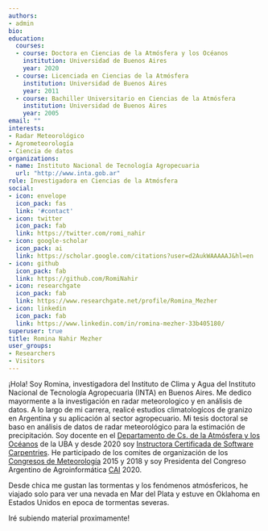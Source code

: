 ```yaml
---
authors:
- admin
bio: 
education:
  courses:
  - course: Doctora en Ciencias de la Atmósfera y los Océanos
    institution: Universidad de Buenos Aires
    year: 2020
  - course: Licenciada en Ciencias de la Atmósfera
    institution: Universidad de Buenos Aires
    year: 2011
  - course: Bachiller Universitario en Ciencias de la Atmósfera
    institution: Universidad de Buenos Aires
    year: 2005
email: ""
interests:
- Radar Meteorológico
- Agrometeorología
- Ciencia de datos
organizations:
- name: Instituto Nacional de Tecnología Agropecuaria
  url: "http://www.inta.gob.ar"
role: Investigadora en Ciencias de la Atmósfera
social:
- icon: envelope
  icon_pack: fas
  link: '#contact'
- icon: twitter
  icon_pack: fab
  link: https://twitter.com/romi_nahir
- icon: google-scholar
  icon_pack: ai
  link: https://scholar.google.com/citations?user=d2AukWAAAAAJ&hl=en
- icon: github
  icon_pack: fab
  link: https://github.com/RomiNahir
- icon: researchgate
  icon_pack: fab
  link: https://www.researchgate.net/profile/Romina_Mezher
- icon: linkedin
  icon_pack: fab
  link: https://www.linkedin.com/in/romina-mezher-33b405180/  
superuser: true
title: Romina Nahir Mezher
user_groups:
- Researchers
- Visitors
---
```


¡Hola! Soy Romina, investigadora del Instituto de Clima y Agua del Instituto Nacional de Tecnología Agropecuaria (INTA) en Buenos Aires. Me dedico mayormente a la investigación en radar meteorologico y en análisis de datos. A lo largo de mi carrera, realicé estudios climatologícos de granizo en Argentina y su aplicación al sector agropecuario. Mi tesis doctoral se baso en análisis de datos de radar meteorológico para la estimación de precipitación. Soy docente en el [Departamento de Cs. de la Atmósfera y los Océanos](http://www.at.fcen.uba.ar/) de la UBA y desde 2020 soy [Instructora Certificada de Software Carpentries](https://carpentries.org/). He participado de los comites de organización de los [Congresos de Meteorología](http://cenamet.org.ar/congremet/) 2015 y 2018 y soy Presidenta del Congreso Argentino de Agroinformática [CAI](http://49jaiio.sadio.org.ar/simposios/CAI) 2020.

Desde chica me gustan las tormentas y los fenómenos atmósfericos, he viajado solo para ver una nevada en Mar del Plata y estuve en Oklahoma en Estados Unidos en epoca de tormentas severas.

Iré subiendo material proximamente!
